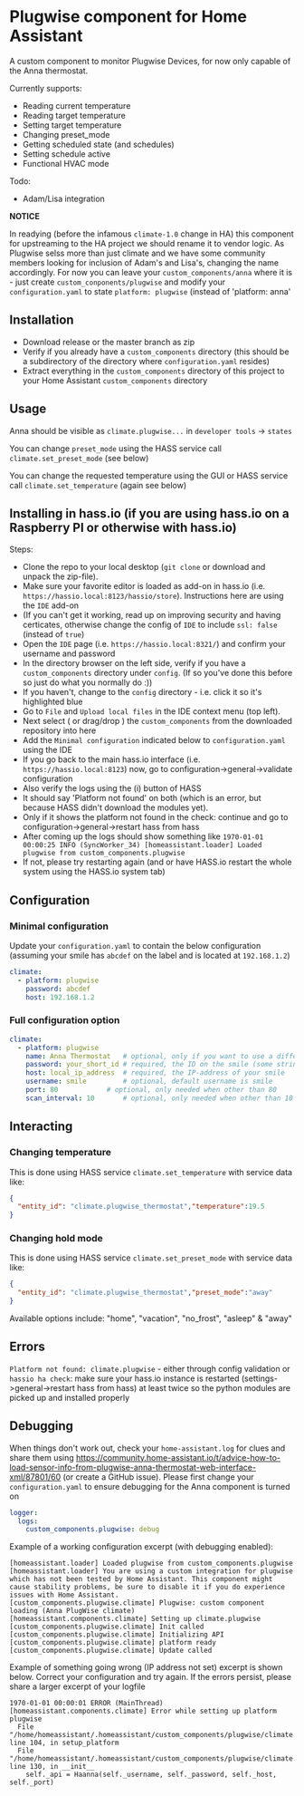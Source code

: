 # Plugwise component for Home Assistant
A custom component to monitor Plugwise Devices, for now only capable of the Anna thermostat.

Currently supports:

- Reading current temperature
- Reading target temperature
- Setting target temperature
- Changing preset_mode 
- Getting scheduled state (and schedules)
- Setting schedule active
- Functional HVAC mode

Todo:

- Adam/Lisa integration

**NOTICE**

In readying (before the infamous `climate-1.0` change in HA) this component for upstreaming to the HA project we should rename it to vendor logic. As Plugwise selss more than just climate and we have some community members looking for inclusion of Adam's and Lisa's, changing the name accordingly. For now you can leave your `custom_components/anna` where it is - just create `custom_conponents/plugwise` and modify your `configuration.yaml` to state `platform: plugwise` (instead of 'platform: anna'

## Installation
- Download release or the master branch as zip
- Verify if you already have a `custom_components` directory (this should be a subdirectory of the directory where `configuration.yaml` resides)
- Extract everything in the `custom_components` directory of this project to your Home Assistant `custom_components` directory

## Usage

Anna should be visible as `climate.plugwise...` in `developer tools` -> `states` 

You can change `preset_mode` using the HASS service call `climate.set_preset_mode` (see below)

You can change the requested temperature using the GUI or HASS service call `climate.set_temperature` (again see below)

## Installing in hass.io (if you are using hass.io on a Raspberry PI or otherwise with hass.io)

Steps:

 - Clone the repo to your local desktop (`git clone` or download and unpack the zip-file).
 - Make sure your favorite editor is loaded as add-on in hass.io (i.e. `https://hassio.local:8123/hassio/store`). Instructions here are using the `IDE` add-on
 - (If you can't get it working, read up on improving security and having certicates, otherwise change the config of `IDE` to include `ssl: false` (instead of `true`)
 - Open the `IDE` page (i.e. `https://hassio.local:8321/`) and confirm your username and password
 - In the directory browser on the left side, verify if you have a `custom_components` directory under `config`. (If so you've done this before so just do what you normally do :))
 - If you haven't, change to the `config` directory - i.e. click it so it's highlighted blue
 - Go to `File` and `Upload local files` in the IDE context menu (top left).
 - Next select ( or drag/drop ) the `custom_components` from the downloaded repository into here
 - Add the `Minimal configuration` indicated below to `configuration.yaml` using the IDE
 - If you go back to the main hass.io interface (i.e. `https://hassio.local:8123`) now, go to configuration->general->validate configuration
 - Also verify the logs using the (i) button of HASS
 - It should say 'Platform not found' on both (which is an error, but because HASS didn't download the modules yet). 
 - Only if it shows the platform not found in the check: continue and go to configuration->general->restart hass from hass
 - After coming up the logs should show something like `1970-01-01 00:00:25 INFO (SyncWorker_34) [homeassistant.loader] Loaded plugwise from custom_components.plugwise`
 - If not, please try restarting again (and or have HASS.io restart the whole system using the HASS.io system tab)

## Configuration

### Minimal configuration

Update your `configuration.yaml` to contain the below configuration (assuming your smile has `abcdef` on the label and is located at `192.168.1.2`)

```yaml
climate:
  - platform: plugwise
    password: abcdef
    host: 192.168.1.2
```

### Full configuration option

```yaml
climate:
  - platform: plugwise
    name: Anna Thermostat   # optional, only if you want to use a different name
    password: your_short_id # required, the ID on the smile (some string of 6 characters)
    host: local_ip_address  # required, the IP-address of your smile
    username: smile         # optional, default username is smile
    port: 80 		    # optional, only needed when other than 80
    scan_interval: 10       # optional, only needed when other than 10
```

## Interacting
 
### Changing temperature

This is done using HASS service `climate.set_temperature` with service data like:

```json
{
  "entity_id": "climate.plugwise_thermostat","temperature":19.5
}
```

### Changing hold mode

This is done using HASS service `climate.set_preset_mode` with service data like:

```json
{
  "entity_id": "climate.plugwise_thermostat","preset_mode":"away"
}
```

Available options include: "home", "vacation", "no_frost", "asleep" & "away"

## Errors

`Platform not found: climate.plugwise` - either through config validation or `hassio ha check`: make sure your hass.io instance is restarted (settings->general->restart hass from hass) at least twice so the python modules are picked up and installed properly

## Debugging

When things don't work out, check your `home-assistant.log` for clues and share them using https://community.home-assistant.io/t/advice-how-to-load-sensor-info-from-plugwise-anna-thermostat-web-interface-xml/87801/60 (or create a GitHub issue). Please first change your `configuration.yaml` to ensure debugging for the Anna component is turned on 

```yaml
logger:
  logs:
    custom_components.plugwise: debug
```

Example of a working configuration excerpt (with debugging  enabled):

```
[homeassistant.loader] Loaded plugwise from custom_components.plugwise
[homeassistant.loader] You are using a custom integration for plugwise which has not been tested by Home Assistant. This component might cause stability problems, be sure to disable it if you do experience issues with Home Assistant.
[custom_components.plugwise.climate] Plugwise: custom component loading (Anna PlugWise climate)
[homeassistant.components.climate] Setting up climate.plugwise
[custom_components.plugwise.climate] Init called
[custom_components.plugwise.climate] Initializing API
[custom_components.plugwise.climate] platform ready
[custom_components.plugwise.climate] Update called
```

Example of something going wrong (IP address not set) excerpt is shown below. Correct your configuration and try again. If the errors persist, please share a larger excerpt of your logfile

```
1970-01-01 00:00:01 ERROR (MainThread) [homeassistant.components.climate] Error while setting up platform plugwise
  File "/home/homeassistant/.homeassistant/custom_components/plugwise/climate.py", line 104, in setup_platform
  File "/home/homeassistant/.homeassistant/custom_components/plugwise/climate.py", line 130, in __init__
    self._api = Haanna(self._username, self._password, self._host, self._port)
```

